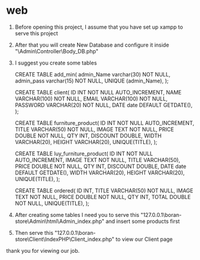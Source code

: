 # web
1. Before opening this project, I assume that you have set up xampp to serve this project
2. After that you will create New Database and configure it inside "\Admin\Controller\Body_DB.php" 
3. I suggest you create some tables



	CREATE TABLE add_min(
		admin_Name varchar(30) NOT NULL,
		admin_pass varchar(15) NOT NULL,
		UNIQUE (admin_Name),
	);



	CREATE TABLE client(
		ID INT NOT NULL AUTO_INCREMENT,
		NAME VARCHAR(100) NOT NULL,
		EMAIL VARCHAR(100) NOT NULL,
		PASSWORD VARCHAR(20) NOT NULL,
		DATE date DEFAULT GETDATE(),
	);



	CREATE TABLE furniture_product(
		ID INT NOT NULL AUTO_INCREMENT,
		TITLE VARCHAR(50) NOT NULL,
		IMAGE TEXT NOT NULL,
		PRICE DOUBLE NOT NULL,
		QTY INT,
		DISCOUNT DOUBLE,
		WIDTH VARCHAR(20),
		HEIGHT VARCHAR(20),
		UNIQUE(TITLE),
	);


	CREATE TABLE luy_furniture_product(
		ID INT NOT NULL AUTO_INCREMENT,
		IMAGE TEXT NOT NULL,
		TITLE VARCHAR(50),
		PRICE DOUBLE NOT NULL,
		QTY INT,
		DISCOUNT DOUBLE,
		DATE date DEFAULT GETDATE(),
		WIDTH VARCHAR(20),
		HEIGHT VARCHAR(20),
		UNIQUE(TITLE),
	);



	CREATE TABLE ordered(
		ID INT,
		TITLE VARCHAR(50) NOT NULL,
		IMAGE TEXT NOT NULL,
		PRICE DOUBLE NOT NULL,
		QTY INT,
		TOTAL DOUBLE NOT NULL,
		UNIQUE(TITLE),
	);

4. After creating some tables I need you to serve this "127.0.0.1\boran-store\Admin\html\Admin_index.php" and insert some products first
5. Then serve this "127.0.0.1\boran-store\Client\IndexPHP\Client_index.php" to view our Client page



thank you for viewing our job.
	
